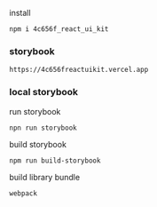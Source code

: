 install
```console
npm i 4c656f_react_ui_kit
```
###
### storybook
```href
https://4c656freactuikit.vercel.app
```
###
### local storybook

run storybook 
```console
npn run storybook
```

build storybook 
```console
npm run build-storybook
```

build library bundle 
```console
webpack
```